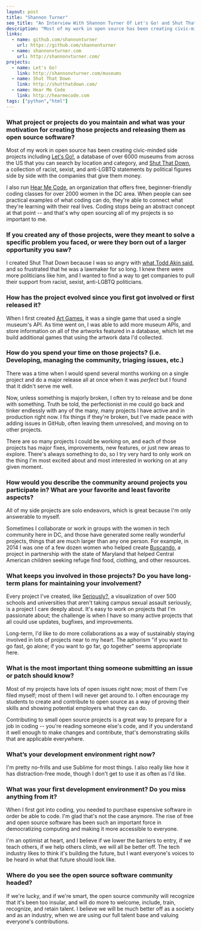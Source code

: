 ```yaml
---
layout: post
title: "Shannon Turner"
seo_title: "An Interview With Shannon Turner Of Let's Go! and Shut That Down"
description: "Most of my work in open source has been creating civic-minded side projects including Let's Go!, a database of over 6000 museums from across the US that you can search by location and category, and Shut That Down, a collection of racist, sexist, and anti-LGBTQ statements by political figures side by side with the companies that give them money."
links:
  - name: github.com/shannonturner
    url: https://github.com/shannonturner
  - name: shannonvturner.com
    url: http://shannonvturner.com/
projects:
  - name: Let's Go!
    link: http://shannonvturner.com/museums
  - name: Shut That Down
    link: http://shutthatdown.com/
  - name: Hear Me Code
    link: http://hearmecode.com
tags: ["python","html"]
---
```


### What project or projects do you maintain and what was your motivation for creating those projects and releasing them as open source software?

Most of my work in open source has been creating civic-minded side projects including [Let's Go!](http://shannonvturner.com/museums), a database of over 6000 museums from across the US that you can search by location and category, and [Shut That Down](http://shutthatdown.com/), a collection of racist, sexist, and anti-LGBTQ statements by political figures side by side with the companies that give them money.

I also run [Hear Me Code](http://hearmecode.com), an organization that offers free, beginner-friendly coding classes for over 2000 women in the DC area. When people can see practical examples of what coding can do, they're able to connect what they're learning with their real lives. Coding stops being an abstract concept at that point -- and that's why open sourcing all of my projects is so important to me.

### If you created any of those projects, were they meant to solve a specific problem you faced, or were they born out of a larger opportunity you saw?

I created Shut That Down because I was so angry with [what Todd Akin said](https://en.wikipedia.org/wiki/Rape_and_pregnancy_controversies_in_United_States_elections,_2012#Todd_Akin), and so frustrated that he was a lawmaker for so long. I knew there were more politicians like him, and I wanted to find a way to get companies to pull their support from racist, sexist, anti-LGBTQ politicians.

### How has the project evolved since you first got involved or first released it?

When I first created [Art Games](http://shannonvturner.com/art), it was a single game that used a single museum's API. As time went on, I was able to add more museum APIs, and store information on all of the artworks featured in a database, which let me build additional games that using the artwork data I'd collected.

### How do you spend your time on those projects? (i.e. Developing, managing the community, triaging issues, etc.)

There was a time when I would spend several months working on a single project and do a major release all at once when it was _perfect_ but I found that it didn't serve me well.

Now, unless something is majorly broken, I often try to release and be done with something. Truth be told, the perfectionist in me could go back and tinker endlessly with any of the many, many projects I have active and in production right now. I fix things if they're broken, but I've made peace with adding issues in GitHub, often leaving them unresolved, and moving on to other projects.

There are so many projects I could be working on, and each of those projects has major fixes, improvements, new features, or just new areas to explore. There's always something to do, so I try very hard to only work on the thing I'm most excited about and most interested in working on at any given moment.

### How would you describe the community around projects you participate in? What are your favorite and least favorite aspects?

All of my side projects are solo endeavors, which is great because I'm only answerable to myself.

Sometimes I collaborate or work in groups with the women in tech community here in DC, and those have generated some really wonderful projects, things that are much larger than any one person. For example, in 2014 I was one of a few dozen women who helped create [Buscando](http://www.buscandomaryland.com/), a project in partnership with the state of Maryland that helped Central American children seeking refuge find food, clothing, and other resources.

### What keeps you involved in those projects? Do you have long-term plans for maintaining your involvement?

Every project I've created, like [Seriously?](http://shannonvturner.com/seriously), a visualization of over 500 schools and universities that aren't taking campus sexual assault seriously, is a project I care deeply about. It's easy to work on projects that I'm passionate about; the challenge is when I have so many active projects that all could use updates, bugfixes, and improvements.

Long-term, I'd like to do more collaborations as a way of sustainably staying involved in lots of projects near to my heart. The aphorism "if you want to go fast, go alone; if you want to go far, go together" seems appropriate here.

### What is the most important thing someone submitting an issue or patch should know?

Most of my projects have lots of open issues right now; most of them I've filed myself; most of them I will never get around to. I often encourage my students to create and contribute to open source as a way of proving their skills and showing potential employers what they can do.

Contributing to small open source projects is a great way to prepare for a job in coding -- you're reading someone else's code, and if you understand it well enough to make changes and contribute, that's demonstrating skills that are applicable everywhere.

### What’s your development environment right now?

I'm pretty no-frills and use Sublime for most things. I also really like how it has distraction-free mode, though I don't get to use it as often as I'd like.

### What was your first development environment? Do you miss anything from it?

When I first got into coding, you needed to purchase expensive software in order be able to code. I'm glad that's not the case anymore. The rise of free and open source software has been such an important force in democratizing computing and making it more accessible to everyone.

I'm an optimist at heart, and I believe if we lower the barriers to entry, if we teach others, if we help others climb, we will all be better off. The tech industry likes to think it's building the future, but I want everyone's voices to be heard in what that future should look like.

### Where do you see the open source software community headed?

If we're lucky, and if we're smart, the open source community will recognize that it's been too insular, and will do more to welcome, include, train, recognize, and retain talent. I believe we will be much better off as a society and as an industry, when we are using our full talent base and valuing everyone's contributions.
